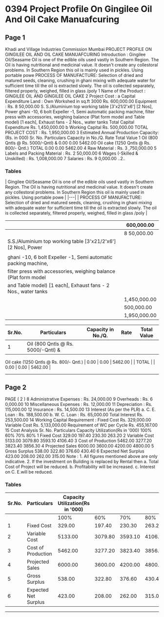 # 0394 Project Profile On Gingilee Oil And Oil Cake Manuafcuring

## Page 1

Khadi and Village Industries Commission Mumbai PROJECT PROFILE ON GINGILEE OIL AND OIL CAKE MANUAFCURING Introduction : Gingilee Oil/Seasame Oil is one of the edible oils used vastly in Southern Region. The Oil is having nutritional and medicinal value. It doesn't create any collestoral problems. In Southern Region this oil is mainly used in pickles. Using portable powe PROCESS OF MANUFACTURE: Selection of dried and matured seeds, cleaning, crushing in ghani mixing with adequate water for sufficient time till the oil is extracted slowly. The oil is collected separately, filtered properly, weighed, filled in glass /poly 1 Name of the Product : GINGILEE OIL AND GINGILEE OIL CAKE 2 Project Cost : a Capital Expenditure Land : Own Workshed in sq.ft 3000 Rs. 600,000.00 Equipment : Rs. 8 50,000.00 S. S./Aluminium top working table [3'x21/2'x6'] [2 Nos], Power ghani -10, 6 bolt Expeller -1, Semi automatic packing machine, filter press with accessories, weighing balance (Plat form model and Table model) [1 each], Exhaust fans - 2 Nos., water tanks Total Capital Expenditure Rs. 1,450,000.00 b Working Capital Rs. 500,000.00 TOTAL PROJECT COST : Rs. 1,950,000.00 3 Estimated Annual Production Capacity: (Rs. in 000) Sr. No. Particulars Capacity in No./Q. Rate Total Value 1 Oil (800 Qntls @ Rs. 5000/-Qntl) & 0.00 0.00 5462.00 Oil cake (1250 Qntls @ Rs. 800/- Qntl.) TOTAL 0.00 0.00 5462.00 4 Raw Material : Rs. 3 ,750,000.00 5 Labels and Packing Material : Rs. 2 50,000.00 6 Wages (-Skilled & Unskilled) : Rs. 1,008,000.00 7 Salaries : Rs. 9 0,000.00 ..2..

### Tables

| Gingilee Oil/Seasame Oil is one of the edible oils used vastly in Southern Region. The Oil is having
nutritional and medicinal value. It doesn't create any collestoral problems. In Southern Region this
oil is mainly used in pickles. Using portable powe |
|---|
| PROCESS OF MANUFACTURE: Selection of dried and matured seeds, cleaning, crushing in ghani
mixing with adequate water for sufficient time till the oil is extracted slowly. The oil is collected
separately, filtered properly, weighed, filled in glass /poly |

|  | 600,000.00 |
|---|---|
|  | 8 50,000.00 |
| S.S./Aluminium top working table [3'x21/2'x6'] [2 Nos], Power |  |
|  |  |
| ghani -10, 6 bolt Expeller -1, Semi automatic packing machine, |  |
| filter press with accessories, weighing balance (Plat form model
and Table model) [1 each], Exhaust fans - 2 Nos., water tanks |  |
|  | 1,450,000.00 |
|  | 500,000.00 |
|  | 1,950,000.00 |

| Sr.No. | Particulars | Capacity in No./Q. | Rate | Total Value |
|---|---|---|---|---|
| 1 | Oil (800 Qntls @ Rs. 5000/-Qntl) &
Oil cake (1250 Qntls @ Rs. 800/-
Qntl.) | 0.00 | 0.00 | 5462.00 |
| TOTAL |  | 0.00 | 0.00 | 5462.00 |

---

## Page 2

PAGE ( 2 ) 8 Administrative Expenses : Rs. 24,000.00 9 Overheads : Rs. 6 0,000.00 10 Miscellaneous Expenses : Rs. 12,000.00 11 Depreciation : Rs. 115,000.00 12 Insurance : Rs. 14,500.00 13 Interest (As per the PLR) a. C. E. Loan : Rs. 188,500.00 b. W. C. Loan : Rs. 65,000.00 Total Interest Rs. 253,500.00 14 Working Capital Requirement : Fixed Cost Rs. 329,000.00 Variable Cost Rs. 5,133,000.00 Requirement of WC per Cycle Rs. 455,167.00 15 Cost Analysis Sr. No. Particulars Capacity Utilization(Rs in '000) 100% 60% 70% 80% 1 Fixed Cost 329.00 197.40 230.30 263.20 2 Variable Cost 5133.00 3079.80 3593.10 4106.40 3 Cost of Production 5462.00 3277.20 3823.40 3856.30 4 Projected Sales 6000.00 3600.00 4200.00 4800.00 5 Gross Surplus 538.00 322.80 376.60 430.40 6 Expected Net Surplus 423.00 208.00 262.00 315.00 Note : 1. All figures mentioned above are only indicative. 2. If the investment on Building is replaced by Rental then a. Total Cost of Project will be reduced. b. Profitability will be increased. c. Interest on C. E.will be reduced.

### Tables

| Sr.No. | Particulars | Capacity Utilization(Rs in '000) |  |  |  |
|---|---|---|---|---|---|
|  |  | 100% | 60% | 70% | 80% |
| 1 | Fixed Cost | 329.00 | 197.40 | 230.30 | 263.20 |
| 2 | Variable Cost | 5133.00 | 3079.80 | 3593.10 | 4106.40 |
| 3 | Cost of Production | 5462.00 | 3277.20 | 3823.40 | 3856.30 |
| 4 | Projected Sales | 6000.00 | 3600.00 | 4200.00 | 4800.00 |
| 5 | Gross Surplus | 538.00 | 322.80 | 376.60 | 430.40 |
| 6 | Expected Net Surplus | 423.00 | 208.00 | 262.00 | 315.00 |

---
